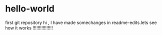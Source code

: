 # hello-world
first  git repository 
hi ,
I have made somechanges in readme-edits.lets see how it works !!!!!!!!!!!!!!!!
